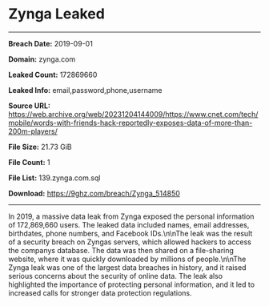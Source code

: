 # Zynga Leaked

------------
**Breach Date:** 2019-09-01

**Domain:** zynga.com

**Leaked Count:** 172869660

**Leaked Info:** email,password,phone,username

**Source URL:** https://web.archive.org/web/20231204144009/https://www.cnet.com/tech/mobile/words-with-friends-hack-reportedly-exposes-data-of-more-than-200m-players/

**File Size:** 21.73 GiB

**File Count:** 1

**File List:** 139.zynga.com.sql

**Download:** https://9ghz.com/breach/Zynga_514850

------------
In 2019, a massive data leak from Zynga exposed the personal information of 172,869,660 users. The leaked data included names, email addresses, birthdates, phone numbers, and Facebook IDs.\n\nThe leak was the result of a security breach on Zyngas servers, which allowed hackers to access the companys database. The data was then shared on a file-sharing website, where it was quickly downloaded by millions of people.\n\nThe Zynga leak was one of the largest data breaches in history, and it raised serious concerns about the security of online data. The leak also highlighted the importance of protecting personal information, and it led to increased calls for stronger data protection regulations.
